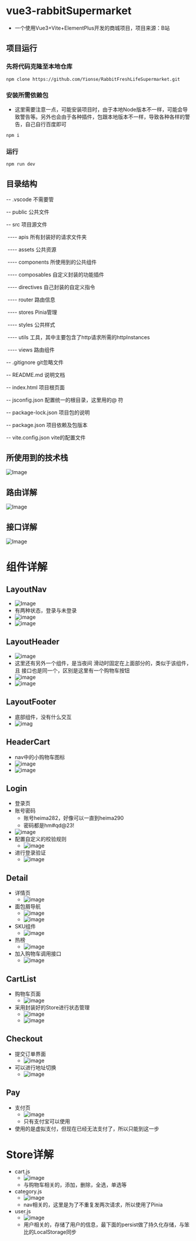 # vue3-rabbitSupermarket

- 一个使用Vue3+Vite+ElementPlus开发的商城项目，项目来源：B站

## 项目运行

### 先将代码克隆至本地仓库

```sh
npm clone https://github.com/Yionse/RabbitFreshLifeSupermarket.git
```

### 安装所需依赖包

- 这里需要注意一点，可能安装项目时，由于本地Node版本不一样，可能会导致警告等。另外也会由于各种插件，包跟本地版本不一样，导致各种各样的警告，自己自行百度即可

```sh
npm i
```

### 运行

```sh
npm run dev
```

## 目录结构

--	.vscode	不需要管

--	public		公共文件

--	src			  项目源文件

​	----	apis		所有封装好的请求文件夹

​	----	assets		公共资源

​	----	components		所使用到的公共组件

​	----	composables		自定义封装的功能插件

​	----	directives		自己封装的自定义指令

​	----	router		路由信息

​	----	stores		Pinia管理

​	----	styles		公共样式

​	----	utils		工具，其中主要包含了http请求所需的httpInstances

​	----	views		路由组件

--	.gitignore	git忽略文件

--	README.md	说明文档

--	index.html	项目根页面

--	jsconfig.json	配置统一的根目录，这里用的@ 符

--	package-lock.json	项目包的说明

--	package.json	项目依赖及包版本

--	vite.config.json	vite的配置文件

## 所使用到的技术栈

![Image](https://github.com/Yionse/ProjectDescriptionPicture/blob/main/RabbitFreshLifeSupermarket/one.png)

## 路由详解

![Image](https://github.com/Yionse/ProjectDescriptionPicture/blob/main/RabbitFreshLifeSupermarket/two.png)

## 接口详解

![Image](https://github.com/Yionse/ProjectDescriptionPicture/blob/main/RabbitFreshLifeSupermarket/three.png)

# 组件详解

## LayoutNav

- ![Image](https://github.com/Yionse/ProjectDescriptionPicture/blob/main/RabbitFreshLifeSupermarket/four.png)
- 有两种状态，登录与未登录
- ![image](https://github.com/Yionse/ProjectDescriptionPicture/blob/main/RabbitFreshLifeSupermarket/image-20230717175058248.png)
- ![image](https://github.com/Yionse/ProjectDescriptionPicture/blob/main/RabbitFreshLifeSupermarket/image-20230717175213328.png)

## LayoutHeader

- ![image](https://github.com/Yionse/ProjectDescriptionPicture/blob/main/RabbitFreshLifeSupermarket/image-20230717175245698.png)
- 这里还有另外一个组件，是当夜间 滑动时固定在上面部分的，类似于该组件，且 接口也是同一个，区别是这里有一个购物车按钮
- ![image](https://github.com/Yionse/ProjectDescriptionPicture/blob/main/RabbitFreshLifeSupermarket/image-20230717175343450.png)
- ![image](https://github.com/Yionse/ProjectDescriptionPicture/blob/main/RabbitFreshLifeSupermarket/image-20230717175434415.png)

## LayoutFooter

- 底部组件，没有什么交互
- ![imag](https://github.com/Yionse/ProjectDescriptionPicture/blob/main/RabbitFreshLifeSupermarket/image-20230717175522024.png)

## HeaderCart

- nav中的小购物车图标
- ![image](https://github.com/Yionse/ProjectDescriptionPicture/blob/main/RabbitFreshLifeSupermarket/image-20230717175630248.png)
- ![image](https://github.com/Yionse/ProjectDescriptionPicture/blob/main/RabbitFreshLifeSupermarket/image-20230717175842492.png)

## Login

- 登录页
- 账号密码
  - 账号heima282，好像可以一直到heima290
  - 密码都是hm#qd@23!
- ![image](https://github.com/Yionse/ProjectDescriptionPicture/blob/main/RabbitFreshLifeSupermarket/image-20230717175951114.png)
- 配置自定义的校验规则
  - ![image](https://github.com/Yionse/ProjectDescriptionPicture/blob/main/RabbitFreshLifeSupermarket/image-20230717180027987.png)
- 进行登录验证
  - ![image](https://github.com/Yionse/ProjectDescriptionPicture/blob/main/RabbitFreshLifeSupermarket/image-20230717180103766.png)

## Detail

- 详情页
  - ![image](https://github.com/Yionse/ProjectDescriptionPicture/blob/main/RabbitFreshLifeSupermarket/image-20230717182648646.png)
- 面包屑导航
  - ![image](https://github.com/Yionse/ProjectDescriptionPicture/blob/main/RabbitFreshLifeSupermarket/image-20230717182728962.png)
  - ![image](https://github.com/Yionse/ProjectDescriptionPicture/blob/main/RabbitFreshLifeSupermarket/image-20230717182735011.png)
- SKU组件
  - ![image](https://github.com/Yionse/ProjectDescriptionPicture/blob/main/RabbitFreshLifeSupermarket/image-20230717182753049.png)
- 热榜
  - ![image](https://github.com/Yionse/ProjectDescriptionPicture/blob/main/RabbitFreshLifeSupermarket/image-20230717182808104.png)
- 加入购物车调用接口
  - ![image](https://github.com/Yionse/ProjectDescriptionPicture/blob/main/RabbitFreshLifeSupermarket/image-20230717182828986.png)
## CartList

- 购物车页面
  - ![image](https://github.com/Yionse/ProjectDescriptionPicture/blob/main/RabbitFreshLifeSupermarket/image-20230717182935042.png)
- 采用封装好的Store进行状态管理
  - ![image](https://github.com/Yionse/ProjectDescriptionPicture/blob/main/RabbitFreshLifeSupermarket/image-20230717182948179.png)
  - ![image](https://github.com/Yionse/ProjectDescriptionPicture/blob/main/RabbitFreshLifeSupermarket/image-20230717183050345.png)

## Checkout

- 提交订单界面
  - ![image](https://github.com/Yionse/ProjectDescriptionPicture/blob/main/RabbitFreshLifeSupermarket/image-20230717183116173.png)
- 可以进行地址切换
  - ![image](https://github.com/Yionse/ProjectDescriptionPicture/blob/main/RabbitFreshLifeSupermarket/image-20230717183129599.png)

## Pay

- 支付页
  - ![image](https://github.com/Yionse/ProjectDescriptionPicture/blob/main/RabbitFreshLifeSupermarket/image-20230717183208473.png)
  - 只有支付宝可以使用
- 使用的是虚拟支付，但现在已经无法支付了，所以只能到这一步

# Store详解

- cart.js
  - ![image](https://github.com/Yionse/ProjectDescriptionPicture/blob/main/RabbitFreshLifeSupermarket/image-20230717183358009.png)
  - 与购物车相关的，添加，删除，全选，单选等
- category.js
  - ![image](https://github.com/Yionse/ProjectDescriptionPicture/blob/main/RabbitFreshLifeSupermarket/image-20230717183455024.png)
  - nav相关的，这里是为了不重复发两次请求，所以使用了Pinia
- user.js
  - ![image](https://github.com/Yionse/ProjectDescriptionPicture/blob/main/RabbitFreshLifeSupermarket/image-20230717183547078.png)
  - 用户相关的，存储了用户的信息，最下面的persist做了持久化存储，与笨比的LocalStorage同步

